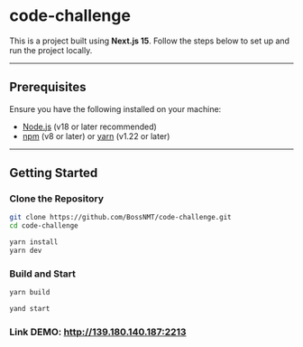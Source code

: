 # code-challenge

This is a project built using **Next.js 15**. Follow the steps below to set up and run the project locally.

---

## Prerequisites

Ensure you have the following installed on your machine:

- [Node.js](https://nodejs.org/) (v18 or later recommended)
- [npm](https://www.npmjs.com/) (v8 or later) or [yarn](https://yarnpkg.com/) (v1.22 or later)

---

## Getting Started

### Clone the Repository

```bash
git clone https://github.com/BossNMT/code-challenge.git
cd code-challenge

yarn install
yarn dev

```

### Build and Start
```bash
yarn build

yand start
```

### Link DEMO: http://139.180.140.187:2213
